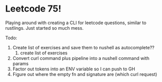 # Leetcode 75!

Playing around with creating a CLI for leetcode questions, similar to rustlings. Just started so much mess. 

Todo:

1. Create list of exercises and save them to nushell as autocomplete??
    1. create list of exercises
2. Convert curl command plus pipeline into a nushell command with params
3. Factor out tokens into an ENV variable so I can push to GH
4. Figure out where the empty fn and signature are (which curl request)



